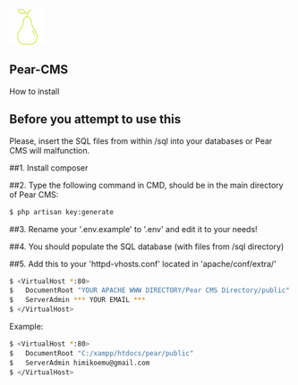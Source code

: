 ![picture](public/images/logo/logo_64.png)

## Pear-CMS
How to install

## Before you attempt to use this
Please, insert the SQL files from within /sql into your databases or Pear CMS will malfunction.

##1. Install composer

##2. Type the following command in CMD, should be in the main directory of Pear CMS:
```sh
$ php artisan key:generate
```

##3. Rename your '.env.example' to '.env' and edit it to your needs!

##4. You should populate the SQL database (with files from /sql directory)

##5. Add this to your 'httpd-vhosts.conf' located in 'apache/conf/extra/'

```sh
$ <VirtualHost *:80>
$ 	DocumentRoot "YOUR APACHE WWW DIRECTORY/Pear CMS Directory/public"
$ 	ServerAdmin *** YOUR EMAIL ***
$ </VirtualHost>
```

Example:

```sh
$ <VirtualHost *:80>
$ 	DocumentRoot "C:/xampp/htdocs/pear/public"
$ 	ServerAdmin himikoemu@gmail.com
$ </VirtualHost>
```